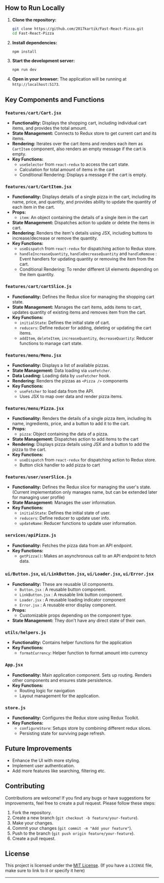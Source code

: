 
## How to Run Locally

1.  **Clone the repository:**
    ```bash
    git clone https://github.com/2017kartik/Fast-React-Pizza.git
    cd Fast-React-Pizza
    ```

2.  **Install dependencies:**
    ```bash
    npm install
    ```

3.  **Start the development server:**
    ```bash
    npm run dev
    ```

4.  **Open in your browser:** The application will be running at `http://localhost:5173`.

## Key Components and Functions

### `features/cart/Cart.jsx`

*   **Functionality:** Displays the shopping cart, including individual cart items, and provides the total amount.
*   **State Management:** Connects to Redux store to get current cart and its items.
*   **Rendering:** Iterates over the cart items and renders each item as `CartItem` component, also renders an empty message if the cart is empty.
*   **Key Functions:**
    *   `useSelector` from `react-redux` to access the cart state.
    *    Calculation for total amount of items in the cart
    *   Conditional Rendering: Displays a message if the cart is empty.

###  `features/cart/CartItem.jsx`

*   **Functionality:** Displays details of a single pizza in the cart, including its name, price, and quantity, and provides ability to update the quantity of each item in the cart.
*   **Props:**
     *    `item`: An object containing the details of a single item in the cart
*   **State Management:** Dispatches action to update or delete the items in cart.
*   **Rendering:** Renders the item's details using JSX, including buttons to increase/decrease or remove the quantity.
*   **Key Functions:**
    *    `useDispatch` from `react-redux` for dispatching action to Redux store.
    *    `handleIncreaseQuantity`, `handleDecreaseQuantity` and `handleRemove` : Event handlers for updating quantity or removing the item from the cart.
    *   Conditional Rendering: To render different UI elements depending on the item quantity.

### `features/cart/cartSlice.js`

*   **Functionality:** Defines the Redux slice for managing the shopping cart state.
*   **State Management:** Manages the cart items, adds items to cart, updates quantity of existing items and removes item from the cart.
*   **Key Functions:**
      *    `initialState`: Defines the initial state of cart.
      *    `reducers`: Define reducer for adding, deleting or updating the cart items.
      *    `addItem`, `deleteItem`, `increaseQuantity`, `decreaseQuantity`: Reducer functions to manage cart state.

### `features/menu/Menu.jsx`

*   **Functionality:** Displays a list of available pizzas.
*   **State Management:**  Data loading via `useFetcher`.
*    **Data Loading:** Loading data by `useFetcher` hook.
*   **Rendering:** Renders the pizzas as `<Pizza />` components
*   **Key Functions:**
    *   `useFetcher` to load data from the API.
    *   Uses JSX to map over data and render pizza items.

### `features/menu/Pizza.jsx`

*   **Functionality:** Renders the details of a single pizza item, including its name, ingredients, price, and a button to add it to the cart.
*   **Props:**
    *   `pizza`: Object containing the data of a pizza.
*   **State Management:** Dispatches action to add items to the cart
*   **Rendering:** Displays pizza details using JSX and a button to add the pizza to the cart.
*   **Key Functions:**
    *   `useDispatch` from `react-redux` for dispatching action to Redux store.
    *   Button click handler to add pizza to cart

### `features/user/userSlice.js`

*   **Functionality:** Defines the Redux slice for managing the user's state. (Current implementation only manages name, but can be extended later for managing user profile)
*   **State Management:** Manages the user information.
*   **Key Functions:**
      *    `initialState`: Defines the initial state of user.
      *    `reducers`: Define reducer to update user info.
      *   `updateName`: Reducer functions to update user information.

### `services/apiPizza.js`

*   **Functionality:**  Fetches the pizza data from an API endpoint.
*   **Key Functions:**
    *    `getPizza()`: Makes an asynchronous call to an API endpoint to fetch data.

### `ui/Button.jsx`, `ui/LinkButton.jsx`, `ui/Loader.jsx`, `ui/Error.jsx`

*   **Functionality:** These are reusable UI components.
    *   `Button.jsx` : A reusable button component.
    *    `LinkButton.jsx` : A reusable link button component.
    *    `Loader.jsx` : A reusable loading indicator component
    *    `Error.jsx` : A reusable error display component.
*   **Props:**
    *   Customizable props depending on the component type.
*   **State Management:** They don't have any direct state of their own.

### `utils/helpers.js`
*   **Functionality:** Contains helper functions for the application
*   **Key Functions:**
    *    `formatCurrency`: Helper function to format amount into currency

### `App.jsx`

*   **Functionality:**  Main application component. Sets up routing. Renders other components and ensures state persistence.
*   **Key Functions:**
    *   Routing logic for navigation
    *   Layout management for the application.

### `store.js`

*   **Functionality:** Configures the Redux store using Redux Toolkit.
*   **Key Functions:**
    *   `configureStore`: Setups store by combining different redux slices.
    *   Persisting state for surviving page refresh.

##  Future Improvements

*   Enhance the UI with more styling.
*    Implement user authentication.
*    Add more features like searching, filtering etc.

## Contributing

Contributions are welcome! If you find any bugs or have suggestions for improvements, feel free to create a pull request. Please follow these steps:

1.  Fork the repository.
2.  Create a new branch (`git checkout -b feature/your-feature`).
3.  Make your changes.
4.  Commit your changes (`git commit -m "Add your feature"`).
5.  Push to the branch (`git push origin feature/your-feature`).
6.  Create a pull request.

## License

This project is licensed under the [MIT License](LICENSE). (If you have a `LICENSE` file, make sure to link to it or specify it here)

---
